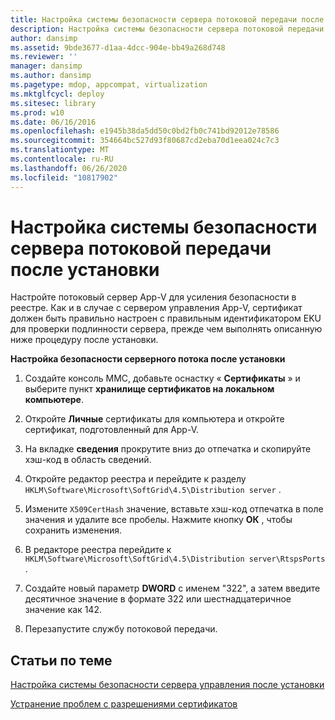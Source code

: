 ```yaml
---
title: Настройка системы безопасности сервера потоковой передачи после установки
description: Настройка системы безопасности сервера потоковой передачи после установки
author: dansimp
ms.assetid: 9bde3677-d1aa-4dcc-904e-bb49a268d748
ms.reviewer: ''
manager: dansimp
ms.author: dansimp
ms.pagetype: mdop, appcompat, virtualization
ms.mktglfcycl: deploy
ms.sitesec: library
ms.prod: w10
ms.date: 06/16/2016
ms.openlocfilehash: e1945b38da5dd50c0bd2fb0c741bd92012e78586
ms.sourcegitcommit: 354664bc527d93f80687cd2eba70d1eea024c7c3
ms.translationtype: MT
ms.contentlocale: ru-RU
ms.lasthandoff: 06/26/2020
ms.locfileid: "10817902"
---
```

# Настройка системы безопасности сервера потоковой передачи после установки


Настройте потоковый сервер App-V для усиления безопасности в реестре. Как и в случае с сервером управления App-V, сертификат должен быть правильно настроен с правильным идентификатором EKU для проверки подлинности сервера, прежде чем выполнять описанную ниже процедуру после установки.

**Настройка безопасности серверного потока после установки**

1.  Создайте консоль MMC, добавьте оснастку « **Сертификаты** » и выберите пункт **хранилище сертификатов на локальном компьютере**.

2.  Откройте **Личные** сертификаты для компьютера и откройте сертификат, подготовленный для App-V.

3.  На вкладке **сведения** прокрутите вниз до отпечатка и скопируйте хэш-код в область сведений.

4.  Откройте редактор реестра и перейдите к разделу `HKLM\Software\Microsoft\SoftGrid\4.5\Distribution server` .

5.  Измените `X509CertHash` значение, вставьте хэш-код отпечатка в поле значения и удалите все пробелы. Нажмите кнопку **ОК** , чтобы сохранить изменения.

6.  В редакторе реестра перейдите к `HKLM\Software\Microsoft\SoftGrid\4.5\Distribution server\RtspsPorts` .

7.  Создайте новый параметр **DWORD** с именем "322", а затем введите десятичное значение в формате 322 или шестнадцатеричное значение как 142.

8.  Перезапустите службу потоковой передачи.

## Статьи по теме


[Настройка системы безопасности сервера управления после установки](how-to-configure-management-server-security-post-installation.md)

[Устранение проблем с разрешениями сертификатов](troubleshooting-certificate-permission-issues.md)

 

 





